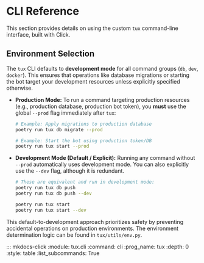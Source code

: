 # CLI Reference

This section provides details on using the custom `tux` command-line interface, built with Click.

## Environment Selection

The `tux` CLI defaults to **development mode** for all command groups (`db`, `dev`, `docker`). This ensures that operations like database migrations or starting the bot target your development resources unless explicitly specified otherwise.

* **Production Mode:**
    To run a command targeting production resources (e.g., production database, production bot token), you **must** use the global `--prod` flag immediately after `tux`:

    ```bash
    # Example: Apply migrations to production database
    poetry run tux db migrate --prod

    # Example: Start the bot using production token/DB
    poetry run tux start --prod
    ```

* **Development Mode (Default / Explicit):**
    Running any command without `--prod` automatically uses development mode. You can also explicitly use the `--dev` flag, although it is redundant.

    ```bash
    # These are equivalent and run in development mode:
    poetry run tux db push
    poetry run tux db push --dev

    poetry run tux start
    poetry run tux start --dev
    ```

This default-to-development approach prioritizes safety by preventing accidental operations on production environments. The environment determination logic can be found in `tux/utils/env.py`.

::: mkdocs-click
    :module: tux.cli
    :command: cli
    :prog_name: tux
    :depth: 0
    :style: table
    :list_subcommands: True
